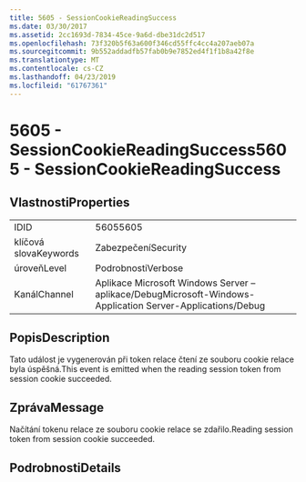 ```yaml
---
title: 5605 - SessionCookieReadingSuccess
ms.date: 03/30/2017
ms.assetid: 2cc1693d-7834-45ce-9a6d-dbe31dc2d517
ms.openlocfilehash: 73f320b5f63a600f346cd55ffc4cc4a207aeb07a
ms.sourcegitcommit: 9b552addadfb57fab0b9e7852ed4f1f1b8a42f8e
ms.translationtype: MT
ms.contentlocale: cs-CZ
ms.lasthandoff: 04/23/2019
ms.locfileid: "61767361"
---
```

# <a name="5605---sessioncookiereadingsuccess"></a><span data-ttu-id="cce75-102">5605 - SessionCookieReadingSuccess</span><span class="sxs-lookup"><span data-stu-id="cce75-102">5605 - SessionCookieReadingSuccess</span></span>
## <a name="properties"></a><span data-ttu-id="cce75-103">Vlastnosti</span><span class="sxs-lookup"><span data-stu-id="cce75-103">Properties</span></span>  
  
|||  
|-|-|  
|<span data-ttu-id="cce75-104">ID</span><span class="sxs-lookup"><span data-stu-id="cce75-104">ID</span></span>|<span data-ttu-id="cce75-105">5605</span><span class="sxs-lookup"><span data-stu-id="cce75-105">5605</span></span>|  
|<span data-ttu-id="cce75-106">klíčová slova</span><span class="sxs-lookup"><span data-stu-id="cce75-106">Keywords</span></span>|<span data-ttu-id="cce75-107">Zabezpečení</span><span class="sxs-lookup"><span data-stu-id="cce75-107">Security</span></span>|  
|<span data-ttu-id="cce75-108">úroveň</span><span class="sxs-lookup"><span data-stu-id="cce75-108">Level</span></span>|<span data-ttu-id="cce75-109">Podrobnosti</span><span class="sxs-lookup"><span data-stu-id="cce75-109">Verbose</span></span>|  
|<span data-ttu-id="cce75-110">Kanál</span><span class="sxs-lookup"><span data-stu-id="cce75-110">Channel</span></span>|<span data-ttu-id="cce75-111">Aplikace Microsoft Windows Server – aplikace/Debug</span><span class="sxs-lookup"><span data-stu-id="cce75-111">Microsoft-Windows-Application Server-Applications/Debug</span></span>|  
  
## <a name="description"></a><span data-ttu-id="cce75-112">Popis</span><span class="sxs-lookup"><span data-stu-id="cce75-112">Description</span></span>  
 <span data-ttu-id="cce75-113">Tato událost je vygenerován při token relace čtení ze souboru cookie relace byla úspěšná.</span><span class="sxs-lookup"><span data-stu-id="cce75-113">This event is emitted when the reading session token from session cookie succeeded.</span></span>  
  
## <a name="message"></a><span data-ttu-id="cce75-114">Zpráva</span><span class="sxs-lookup"><span data-stu-id="cce75-114">Message</span></span>  
 <span data-ttu-id="cce75-115">Načítání tokenu relace ze souboru cookie relace se zdařilo.</span><span class="sxs-lookup"><span data-stu-id="cce75-115">Reading session token from session cookie succeeded.</span></span>  
  
## <a name="details"></a><span data-ttu-id="cce75-116">Podrobnosti</span><span class="sxs-lookup"><span data-stu-id="cce75-116">Details</span></span>
